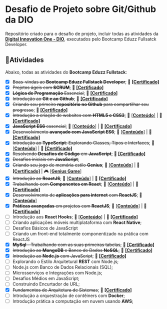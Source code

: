 # Desafio de Projeto sobre Git/Github da DIO

Repositório criado para o desafio de projeto, incluir todas as atividades da [**Digital Innovation One - DIO**](https://web.dio.me/track/eduzz-fullstack-developer-3), executados pelo Bootcamp Eduzz Fullsatck Developer.

## :bookmark_tabs:Atividades

Abaixo, todas as atividades do **Bootcamp Eduzz Fullstack**:

- [x] ~~Boas-vindas ao **Bootcamp Eduzz Fullstack Developer**~~; :paperclip: [**[Certificado]**](https://www.dio.me/certificate/EDB8D931)
- [x] ~~Projetos ágeis com **SCRUM**~~; :paperclip: [**[Certificado]**](https://www.dio.me/certificate/2B8735E1)
- [x] ~~**Lógica de Programação** Essencial~~; :paperclip: [**[Certificado]**](https://www.dio.me/certificate/5E21E965)
- [x] ~~Introdução ao **Git e ao Github**~~; :paperclip: [**[Certificado]**](https://www.dio.me/certificate/F3DD3613)
- [x] ~~Criando seu primeiro **repositório no Github** para compartilhar seu progresso~~; :paperclip: [**[Certificado]**](https://www.dio.me/certificate/313C7852)
- [x] ~~Introdução a criação de websites com **HTML5 e CSS3**~~; :file_folder: [[**Conteúdo**]]() | :paperclip: [**[Certificado]**](https://www.dio.me/certificate/E790C2CF)
- [x] ~~**JavaScript ES6** essencial~~;  :file_folder: [[**Conteúdo**]]() | :paperclip: [**[Certificado]**](https://www.dio.me/certificate/40D3EAA7)
- [x] ~~Desenvolvimento **avançado com JavaScript ES6**~~; :file_folder: [[**Conteúdo**]]() | :paperclip: [**[Certificado]**](https://www.dio.me/certificate/6CD15B89)
- [x] ~~Introdução ao **TypeScript**: Explorando Classes, Tipos e Interfaces~~; :file_folder: [[**Conteúdo**]]() | :paperclip: [**[Certificado]**](https://www.dio.me/certificate/D3D51083)
- [x] ~~Resolvendo **Desafios de Código** em **JavaScript**~~; :paperclip: [**[Certificado]**](https://www.dio.me/certificate/5EAF568A)
- [x] ~~Desafios iniciais em **JavaScript**~~;
- [x] ~~Criando seu jogo de memória estilo **Genius**~~; :file_folder: [[**Conteúdo**]]() | :paperclip: [**[Certificado]**]() | :video_game: [[**Genius Game**]]()
- [x] ~~Introdução ao **ReactJS**~~; :file_folder: [[**Conteúdo**]]() | :paperclip: [**[Certificado]**](https://www.dio.me/certificate/EC044476)
- [x] ~~Trabalhando com **Componentes em React**~~; :file_folder: [[**Conteúdo**]]() | :paperclip: [**[Certificado]**](https://www.dio.me/certificate/CBDE24BE)
- [x] ~~Desenvolvimento de **aplicações para internet** com **ReactJS**~~; :file_folder: [[**Conteúdo**]]()
- [x] ~~**Práticas avançadas** em projetos com **ReactJS**~~; :file_folder: [[**Conteúdo**]]() | :paperclip: [**[Certificado]**]()
- [ ] Introdução aos **React Hooks**; :file_folder: [[**Conteúdo**]]() | :paperclip: [**[Certificado]**]()
- [ ] Criando aplicações móveis multiplataforma com **React Native**;
- [ ] Desafios Básicos de JavaScript
- [ ] Criando um front-end totalmente componentizado na prática com ReactJS
- [x] ~~**MySql** - Trabalhando com as suas primeiras tabelas~~; :paperclip: [**[Certificado]**](https://www.dio.me/certificate/09C0C818)
- [x] ~~Introdução ao **MongoDB** e Banco de Dados **NoSQL**~~; :paperclip: [**[Certificado]**](https://www.dio.me/certificate/A619E179)
- [X] ~~Introdução ao **Node.js** com JavaScript~~; :paperclip: [**[Certificado]**](https://www.dio.me/certificate/CCBFA4D6)
- [ ] Explorando o Estilo Arquitetural **REST** com Node.js;
- [ ] Node.js com Banco de Dados Relacionais (SQL);
- [ ] Microsserviços e Integrações com Node.js;
- [ ] Desafios Médios em JavaScript;
- [ ] Construindo Encurtador de URL;
- [x] ~~Fundamentos de Arquitetura de Sistemas~~; :paperclip: [**[Certificado]**](https://www.dio.me/certificate/458ECEA1)
- [ ] Introdução a orquestração de contêiners com **Docker**;
- [ ] Introdução prática a computação em nuvem usando **AWS**;
